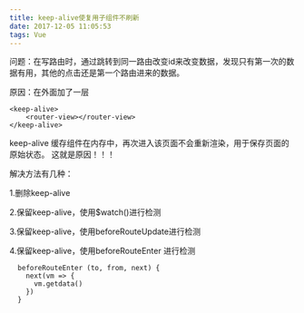 ```yaml
---
title: keep-alive使复用子组件不刷新
date: 2017-12-05 11:05:53
tags: Vue
---
```

问题：在写路由时，通过跳转到同一路由改变id来改变数据，发现只有第一次的数据有用，其他的点击还是第一个路由进来的数据。

原因：在<router-view></router-view>外面加了一层<keep-alive></keep-alive>

	<keep-alive>
		<router-view></router-view>
	</keep-alive>
<!-- more -->
keep-alive 缓存组件在内存中，再次进入该页面不会重新渲染，用于保存页面的原始状态。
这就是原因！！！

解决方法有几种：

1.删除keep-alive

2.保留keep-alive，使用$watch()进行检测

3.保留keep-alive，使用beforeRouteUpdate进行检测

4.保留keep-alive，使用beforeRouteEnter 进行检测

	  beforeRouteEnter (to, from, next) {
	    next(vm => {
	      vm.getdata()
	    })
	  }